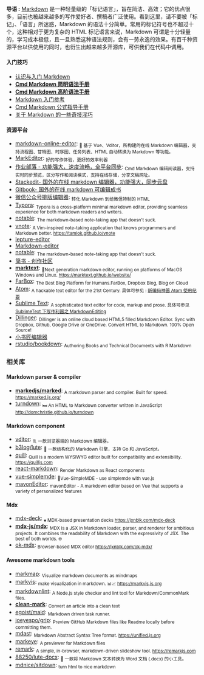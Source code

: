 **导语 :** [Markdown](https://zh.wikipedia.org/wiki/Markdown) 是一种轻量级的「标记语言」，旨在简洁、高效；它的优点很多，目前也被越来越多的写作爱好者、撰稿者广泛使用。看到这里，请不要被「标记」、「语言」所迷惑，Markdown 的语法十分简单。常用的标记符号也不超过十个，这种相对于更为复杂的 HTML 标记语言来说，Markdown 可谓是十分轻量的，学习成本极低，且一旦熟悉这种语法规则，会有一劳永逸的效果。有百千种资源平台以供使用的同时，也衍生出越来越多开源库，可供我们在代码中调用。

#### 入门技巧

- [认识与入门 Markdown](https://sspai.com/post/25137)
- [**Cmd Markdown 简明语法手册**](https://www.zybuluo.com/mdeditor?url=https://www.zybuluo.com/static/editor/md-help.markdown#cmd-markdown-简明语法手册)
- [**Cmd Markdown 高阶语法手册**](https://www.zybuluo.com/mdeditor?url=https://www.zybuluo.com/static/editor/md-help.markdown#cmd-markdown-高阶语法手册)
- [Markdown 入门参考](https://github.com/LearnShare/Learning-Markdown/blob/master/README.md)
- [Cmd Markdown 公式指导手册](https://www.zybuluo.com/codeep/note/163962)
- [关于 Markdown 的一些奇技淫巧](https://github.com/mzlogin/mzlogin.github.io/blob/master/_posts/2017-09-01-markdown-odd-skills.md)

#### 资源平台

- [markdown-online-editor](https://github.com/nicejade/markdown-online-editor): <sub>📝 基于 Vue、Vditor，所构建的在线 Markdown 编辑器，支持流程图、甘特图、时序图、任务列表、HTML 自动转换为 Markdown 等功能。</sub>
- [MarkEditor](https://nicelinks.site/post/5b055142e93ed2618cfac124): <sub>好的写作体验，更好的效率利器</sub>
- [作业部落 - 功能强大，速度流畅，全平台同步](https://nicelinks.site/post/5a5114df0b0ec0396863d7c1): <sub>Cmd Markdown 编辑阅读器，支持实时同步预览，区分写作和阅读模式，支持在线存储，分享文稿网址。</sub>
- [Stackedit- 国外的在线 markdown 编辑器，功能强大，同步云盘](https://stackedit.io)
- [Gitbook- 国外的在线 markdown 可编辑成书](https://www.gitbook.com)
- [微信公众号排版编辑器](https://github.com/lyricat/wechat-format): <sub>转化 Markdown 到给微信特制的 HTML</sub>
- [Typora](https://nicelinks.site/post/5cbc58707855f80ea42ea6a7): <sub>Typora is a cross-platform minimal markdown editor, providing seamless experience for both markdown readers and writers.</sub>
- [notable](https://github.com/notable/notable): <sub>The markdown-based note-taking app that doesn't suck.</sub>
- [vnote](https://github.com/tamlok/vnote): <sub>A Vim-inspired note-taking application that knows programmers and Markdown better. https://tamlok.github.io/vnote</sub>
- [lepture-editor](https://github.com/lepture/editor)
- [Markdown-editor](https://github.com/jbt/markdown-editor)
- [notable](https://github.com/fabiospampinato/notable): <sub>The markdown-based note-taking app that doesn't suck.</sub>
- [简书 - 创作社区](https://www.jianshu.com/)
- [**marktext**](https://github.com/marktext/marktext): <sub>📝Next generation markdown editor, running on platforms of MacOS Windows and Linux. https://marktext.github.io/website/</sub>
- [FarBox](https://www.farbox.com/): <sub>The Best Blog Platform for Humans.FarBox, Dropbox Blog, Blog on Cloud </sub>
- [Atom](https://atom.io/): <sub>A hackable text editor for the 21st Century. 具体可参见 : [新编码神器 Atom 使用纪要](https://jeffjade.com/2016/03/03/2016-03-02-how-to-use-atom/)</sub>
- [Sublime Text](https://www.sublimetext.com/): <sub>A sophisticated text editor for code, markup and prose. 具体可参见 [SublimeText 下写作利器之 MarkdownEditing](https://jeffjade.com/2015/08/28/2015-08-28-Write-Morkdown/)</sub>
- [Dillinger](https://dillinger.io/): <sub>Dillinger is an online cloud based HTML5 filled Markdown Editor. Sync with Dropbox, Github, Google Drive or OneDrive. Convert HTML to Markdown. 100% Open Source!</sub>
- [小书匠编辑器](http://soft.xiaoshujiang.com/)
- [rstudio/bookdown](https://github.com/rstudio/bookdown): <sub>Authoring Books and Technical Documents with R Markdown</sub>

### 相关库

#### Markdown parser & compiler

- [**markedjs/marked**](https://github.com/markedjs/marked): <sub>A markdown parser and compiler. Built for speed. https://marked.js.org/</sub>
- [turndown](https://github.com/domchristie/turndown): <sub>🛏 An HTML to Markdown converter written in JavaScript http://domchristie.github.io/turndown </sub>

#### Markdown component

- [vditor](https://github.com/Vanessa219/vditor): <sub>♏ 一款浏览器端的 Markdown 编辑器。</sub>
- [b3log/lute](https://github.com/b3log/lute): <sub>🎼 一款结构化的 Markdown 引擎，支持 Go 和 JavaScript。</sub>
- [quill](https://github.com/quilljs/quill): <sub>Quill is a modern WYSIWYG editor built for compatibility and extensibility. https://quilljs.com</sub>
- [react-markdown](https://github.com/rexxars/react-markdown): <sub>Render Markdown as React components </sub>
- [vue-simplemde](https://github.com/F-loat/vue-simplemde): <sub>📝Vue-SimpleMDE - use simplemde with vue.js </sub>
- [mavonEditor](https://github.com/hinesboy/mavonEditor): <sub>mavonEditor - A markdown editor based on Vue that supports a variety of personalized features</sub>

#### Mdx

- [mdx-deck](https://github.com/jxnblk/mdx-deck): <sub>♠️ MDX-based presentation decks https://jxnblk.com/mdx-deck</sub>
- [**mdx-js/mdx**](https://github.com/mdx-js/mdx): <sub>MDX is a JSX in Markdown loader, parser, and renderer for ambitious projects. It combines the readability of Markdown with the expressivity of JSX. The best of both worlds. 🌐</sub>
- [ok-mdx](https://github.com/jxnblk/ok-mdx): <sub>Browser-based MDX editor https://jxnblk.com/ok-mdx/</sub>

#### **Awesome markdown tools**

- [markmap](https://github.com/dundalek/markmap): <sub>Visualize markdown documents as mindmaps</sub>
- [markvis](https://github.com/geekplux/markvis): <sub>make visualization in markdown. 📊📈 https://markvis.js.org</sub>
- [markdownlint](https://github.com/DavidAnson/markdownlint): <sub>A Node.js style checker and lint tool for Markdown/CommonMark files.</sub>
- [**clean-mark**](https://github.com/croqaz/clean-mark): <sub>Convert an article into a clean text</sub>
- [egoist/maid](https://github.com/egoist/maid): <sub>Markdown driven task runner.</sub>
- [joeyespo/grip](https://github.com/joeyespo/grip): <sub>Preview GitHub Markdown files like Readme locally before committing them.</sub>
- [mdast](https://github.com/syntax-tree/mdast): <sub>Markdown Abstract Syntax Tree format. https://unified.js.org</sub>
- [markeye](https://github.com/vesparny/markeye): <sub>A previewer for Markdown files</sub>
- [remark](https://github.com/gnab/remark): <sub>A simple, in-browser, markdown-driven slideshow tool. https://remarkjs.com</sub>
- [88250/lute-docx](https://github.com/88250/lute-docx): <sub>📝 一款将 Markdown 文本转换为 Word 文档 (.docx) 的小工具。</sub>
- [mdnice/sitdown](https://github.com/mdnice/sitdown): <sub>turn html to nice markdown</sub>
